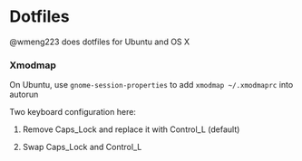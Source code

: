 # Dotfiles
@wmeng223 does dotfiles for Ubuntu and OS X


### Xmodmap

On Ubuntu, use `gnome-session-properties` to add `xmodmap ~/.xmodmaprc` into autorun

Two keyboard configuration here:

1. Remove Caps_Lock and replace it with Control_L (default)

2. Swap Caps_Lock and Control_L 
